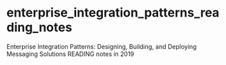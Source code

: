 # enterprise_integration_patterns_reading_notes
Enterprise Integration Patterns: Designing, Building, and Deploying Messaging Solutions READING notes in 2019
